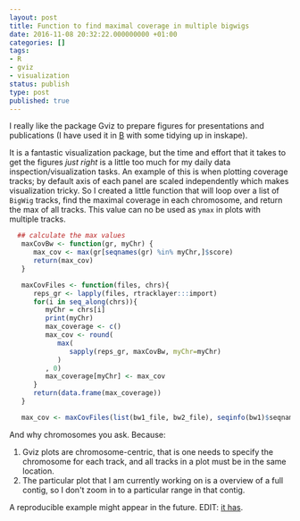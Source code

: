 ```yaml
---
layout: post
title: Function to find maximal coverage in multiple bigwigs
date: 2016-11-08 20:32:22.000000000 +01:00
categories: []
tags:
- R
- gviz
- visualization
status: publish
type: post
published: true
---
```


I really like the package Gviz to prepare figures for presentations and publications (I have used it in [B](http://d2ni3bh4dzb2ig.cloudfront.net/content/embojnl/early/2014/12/18/embj.201490061/F4.large.jpg?width=800&height=600&carousel=1) with some tidying up in inskape).

It is a fantastic visualization package, but the time and effort that it takes to get the figures *just right* is a little too much for my daily data inspection/visualization tasks. An example of this is when plotting coverage tracks; by default axis of each panel are scaled independently which makes visualization tricky. So I created a little function that will loop over a list of `BigWig` tracks, find the maximal coverage in each chromosome, and return the max of all tracks. This value can no be used as `ymax` in plots with multiple tracks.

```r
  ## calculate the max values
   maxCovBw <- function(gr, myChr) {
      max_cov <- max(gr[seqnames(gr) %in% myChr,]$score)
      return(max_cov)
   }

   maxCovFiles <- function(files, chrs){
      reps_gr <- lapply(files, rtracklayer:::import)
      for(i in seq_along(chrs)){
         myChr = chrs[i]
         print(myChr)
         max_coverage <- c()
         max_cov <- round(
            max(
               sapply(reps_gr, maxCovBw, myChr=myChr)
            )
         , 0)
         max_coverage[myChr] <- max_cov 
      }
      return(data.frame(max_coverage))
   }

   max_cov <- maxCovFiles(list(bw1_file, bw2_file), seqinfo(bw1)$seqnames)
```

And why chromosomes you ask. Because:
1. Gviz plots are chromosome-centric, that is one needs to specify the chromosome for each track, and all tracks in a plot must be in the same location.
2. The particular plot that I am currently working on is a overview of a full contig, so I don't zoom in to a particular range in that contig.

A reproducible example might appear in the future.
EDIT: [it has](http://adomingues.github.io/2016/11/13/max-coverage-in-bigwigs/).

